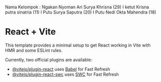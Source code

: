 Nama Kelompok :
Ngakan Nyoman Ari Surya Khrisna (29)
I ketut Krisna putra sinatria (11)
I Putu Surya Saputra (20)
I Putu Nedi Okta Mahendra (18)

# React + Vite

This template provides a minimal setup to get React working in Vite with HMR and some ESLint rules.

Currently, two official plugins are available:

- [@vitejs/plugin-react](https://github.com/vitejs/vite-plugin-react/blob/main/packages/plugin-react/README.md) uses [Babel](https://babeljs.io/) for Fast Refresh
- [@vitejs/plugin-react-swc](https://github.com/vitejs/vite-plugin-react-swc) uses [SWC](https://swc.rs/) for Fast Refresh
